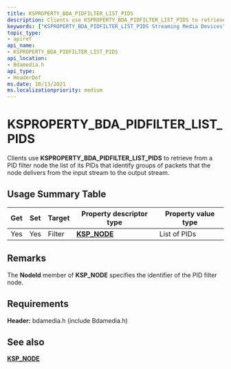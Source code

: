 ```yaml
---
title: KSPROPERTY_BDA_PIDFILTER_LIST_PIDS
description: Clients use KSPROPERTY_BDA_PIDFILTER_LIST_PIDS to retrieve from a PID filter node the list of its PIDs that identify groups of packets that the node delivers from the input stream to the output stream.
keywords: ["KSPROPERTY_BDA_PIDFILTER_LIST_PIDS Streaming Media Devices"]
topic_type:
- apiref
api_name:
- KSPROPERTY_BDA_PIDFILTER_LIST_PIDS
api_location:
- Bdamedia.h
api_type:
- HeaderDef
ms.date: 10/13/2021
ms.localizationpriority: medium
---
```


# KSPROPERTY_BDA_PIDFILTER_LIST_PIDS

Clients use **KSPROPERTY_BDA_PIDFILTER_LIST_PIDS** to retrieve from a PID filter node the list of its PIDs that identify groups of packets that the node delivers from the input stream to the output stream.

## Usage Summary Table

| Get | Set | Target | Property descriptor type | Property value type |
|--|--|--|--|--|
| Yes | Yes | Filter | [**KSP_NODE**](/windows-hardware/drivers/ddi/ks/ns-ks-ksp_node) | List of PIDs |

## Remarks

The **NodeId** member of **KSP_NODE** specifies the identifier of the PID filter node.

## Requirements

**Header:** bdamedia.h (include Bdamedia.h)

## See also

[**KSP_NODE**](/windows-hardware/drivers/ddi/ks/ns-ks-ksp_node)
